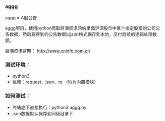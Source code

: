 ### aggg
aggg = A股公告

aggg项目，使用python爬取巨潮资讯网站里面沪深股市中某个指定股票的公司公告数据，然后将得到的公告数据以json格式保存到本地，交付后续的逻辑处理数据。

巨潮资讯官网：
http://www.cninfo.com.cn

### 测试环境：
- python3
- 依赖：request、json、re （均为内置模块）

### 如何测试：
- 终端底下直接执行：python3 aggg.py
- json数据默认保存到同级目录下
